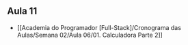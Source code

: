 ## Aula 11

- [[Academia do Programador [Full-Stack]/Cronograma das Aulas/Semana 02/Aula 06/01. Calculadora Parte 2]]